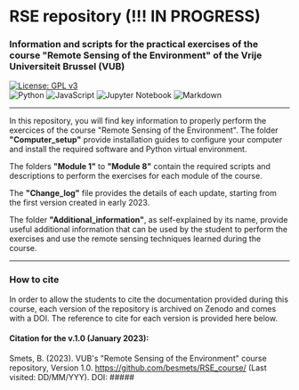 # RSE repository (!!! IN PROGRESS)
### Information and scripts for the practical exercises of the course "Remote Sensing of the Environment" of the Vrije Universiteit Brussel (VUB)
[![License: GPL v3](https://img.shields.io/badge/License-GPLv3-blue.svg)](https://www.gnu.org/licenses/gpl-3.0)   
![Python](https://img.shields.io/badge/python-3670A0?style=for-the-badge&logo=python&logoColor=ffdd54) ![JavaScript](https://img.shields.io/badge/javascript-%23323330.svg?style=for-the-badge&logo=javascript&logoColor=%23F7DF1E) ![Jupyter Notebook](https://img.shields.io/badge/jupyter-%23FA0F00.svg?style=for-the-badge&logo=jupyter&logoColor=white) ![Markdown](https://img.shields.io/badge/markdown-%23000000.svg?style=for-the-badge&logo=markdown&logoColor=white) 

-------

In this repository, you will find key information to properly perform the exercices of the course "Remote Sensing of the Environment". The folder **"Computer_setup"** provide installation guides to configure your computer and install the required software and Python virtual environment.

The folders **"Module 1"** to **"Module 8"** contain the required scripts and descriptions to perform the exercises for each module of the course.

The **"Change_log"** file provides the details of each update, starting from the first version created in early 2023.

The folder **"Additional_information"**, as self-explained by its name, provide useful additional information that can be used by the student to perform the exercises and use the remote sensing techniques learned during the course.

-------

### How to cite

In order to allow the students to cite the documentation provided during this course, each version of the repository is archived on Zenodo and comes with a DOI. The reference to cite for each version is provided here below.

#### Citation for the v.1.0 (January 2023):
Smets, B. (2023). VUB's "Remote Sensing of the Environment" course repository, Version 1.0. https://github.com/besmets/RSE_course/ (Last visited: DD/MM/YYY). DOI: #####
